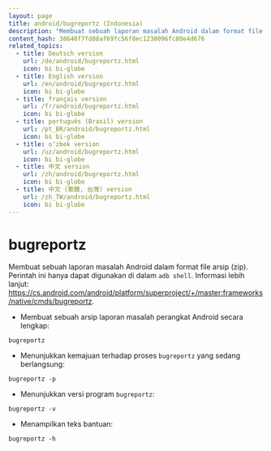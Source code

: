 ```yaml
---
layout: page
title: android/bugreportz (Indonesia)
description: "Membuat sebuah laporan masalah Android dalam format file arsip (zip)."
content_hash: 38648f7fd88af69fc56f8ec1230096fc80e4d676
related_topics:
  - title: Deutsch version
    url: /de/android/bugreportz.html
    icon: bi bi-globe
  - title: English version
    url: /en/android/bugreportz.html
    icon: bi bi-globe
  - title: français version
    url: /fr/android/bugreportz.html
    icon: bi bi-globe
  - title: português (Brasil) version
    url: /pt_BR/android/bugreportz.html
    icon: bi bi-globe
  - title: o‘zbek version
    url: /uz/android/bugreportz.html
    icon: bi bi-globe
  - title: 中文 version
    url: /zh/android/bugreportz.html
    icon: bi bi-globe
  - title: 中文 (繁體, 台灣) version
    url: /zh_TW/android/bugreportz.html
    icon: bi bi-globe
---
```

# bugreportz

Membuat sebuah laporan masalah Android dalam format file arsip (zip).
Perintah ini hanya dapat digunakan di dalam `adb shell`.
Informasi lebih lanjut: <https://cs.android.com/android/platform/superproject/+/master:frameworks/native/cmds/bugreportz>.

- Membuat sebuah arsip laporan masalah perangkat Android secara lengkap:

`bugreportz`

- Menunjukkan kemajuan terhadap proses `bugreportz` yang sedang berlangsung:

`bugreportz -p`

- Menunjukkan versi program `bugreportz`:

`bugreportz -v`

- Menampilkan teks bantuan:

`bugreportz -h`
